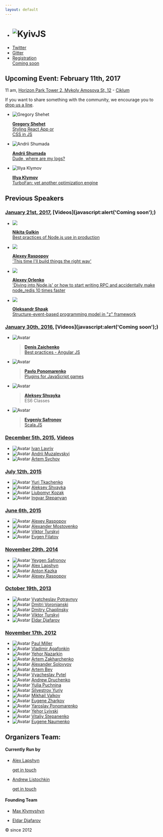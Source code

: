 ```yaml
---
layout: default
---
```


  - # ![KyivJS](/static/kyiv-js-rectangle-no-alpha.png)
  - [Twitter](https://twitter.com/kyivjs)
  - [Gitter](https://gitter.im/dev-ua/frontend-ua/kyivjs)
  - [Registration <br /> Coming soon]()

## Upcoming Event: February 11th, 2017
<!--
[Donskaya 4а](https://maps.yandex.ua/-/CVw9rZop) - - - [Digital Future](http://digital-future.org/) + [The App Solutions](http://theappsolutions.com/)
-->
11 am, [Horizon Park Tower 2, Mykoly Amosova St, 12](https://yandex.ru/maps/-/CZT3UNIX) - [Ciklum](https://www.ciklum.com/)

If you want to share something with the community, we encourage you to [drop us a line](#write-anchor).

- ![Gregory Shehet](/static/speakers/gregory-shehet.jpg)

  >
    [**Gregory Shehet**](https://www.linkedin.com/in/gregory-shehet-9a6a8983)  
    [Styling React App or  
     CSS in JS]()

- ![Andrii Shumada](/static/speakers/andrii-shumada.jpg)

  >
    [**Andrii Shumada**](https://www.linkedin.com/in/andriishumada)  
    [Dude, where are my logs?]()

- ![Illya Klymov](/static/speakers/illya-klymov.jpg)

  >
    [**Illya Klymov**](https://www.linkedin.com/in/illyaklymov)  
    [TurboFan: yet another optimization engine]()


## Previous Speakers

### [January 21st, 2017](https://dou.ua/calendar/13768/), [Videos](javascript:alert\('Coming soon'\);)

  - ![](http://frameworksdays.com/uploads/speakers/galkin.png)

    >
      [**Nikita Galkin**](https://twitter.com/galk_in)  
      [Best practices of Node.js use in production](https://galk-in.github.io/kyivjs-2017)

  - ![](/static/speakers/alexey-raspopov.jpg)

    >
      [**Alexey Raspopov**](https://twitter.com/alexeyraspopov)  
      ['This time I'll build things the right way'](https://alexeyraspopov.github.io/the-right-way)

  - ![](/static/speakers/alexey-orlenko.jpg)

    >
      [**Alexey Orlenko**](https://www.linkedin.com/in/alexeyorlenko)  
      ['Diving into Node.js' or how to start writing RPC and accidentally make node_redis 10 times faster](https://aqrln.github.io/kyivjs-2017)

  - ![](/static/speakers/oleksandr-shpak.jpg)

    >
      [**Oleksandr Shpak**](https://www.linkedin.com/in/oleksandr-shpak-8915376)  
      [Structure-event-based programming model in "z" framework](https://drive.google.com/file/d/0B5hEGrbXzEkMdW9NV21qdG9jeVk/view)

### [January 30th, 2016](http://dou.ua/calendar/9623/), [Videos](javascript:alert\('Coming soon'\);)

  - ![Avatar](/static/speakers/denis-zaichenko.jpg)

    > [**Denis Zaichenko**](https://www.linkedin.com/in/dzaichenko)  
    [Best practices - Angular JS]()

  - ![Avatar](/static/speakers/pavlo-ponomarenko.jpg)

    > [**Pavlo Ponomarenko**](https://github.com/theshock)  
    [Plugins for JavaScript games](http://slides.com/theshock/javascript-plugins/)

  - ![Avatar](/static/speakers/aleksey-shvayka.jpg)

    > [**Aleksey Shvayka**](https://www.linkedin.com/in/ashvayka)  
    ES6 Classes

  - ![Avatar](/static/speakers/evgeniy-safronov.jpg)

    > [**Evgeniy Safronov**](https://www.linkedin.com/in/eugene-safronov-b7b257b0)  
    [Scala.JS](https://www.dropbox.com/s/dnkkgwjflul54ny/Scala-JS%20%28KyivJS%2030-01%29.pdf?dl=0)


### [December 5th, 2015](http://dou.ua/calendar/9101/), [Videos](https://www.youtube.com/playlist?list=PLxw9RJPDS60qUL9tiH3Hh-xB8rY5xV2Cr)

  - ![Avatar](/static/speakers/ivan-lavriv.jpg) [Ivan Lavriv](https://ua.linkedin.com/in/ivan-lavriv-16b23878/en)
  - ![Avatar](/static/speakers/andrii-muzalevskyi.jpg) [Andrii Muzalevskyi](https://ua.linkedin.com/in/andreymuzalevskiy/en)
  - ![Avatar](/static/speakers/artem-sychov.jpg) [Artem Sychov](https://www.linkedin.com/in/suchov/en)

### [July 12th, 2015]()

  - ![Avatar](/static/speakers/yuri-tkachenko.jpg) [Yuri Tkachenko](https://www.linkedin.com/in/tkachenkoyuri)
  - ![Avatar](/static/speakers/aleksey-shvayka.jpg) [Aleksey Shvayka](https://www.linkedin.com/in/ashvayka)
  - ![Avatar](/static/speakers/liubomyr-kozak.jpg) [Liubomyr Kozak](https://www.linkedin.com/in/luibomyr)
  - ![Avatar](/static/speakers/ingvar-stepanyan.jpg) [Ingvar Stepanyan](https://ua.linkedin.com/in/rreverser)

### [June 6th, 2015](http://dou.ua/calendar/7456/)

  - ![Avatar](/static/speakers/alexey-raspopov.jpg) [Alexey Raspopov](https://www.linkedin.com/profile/view?id=126122043)
  - ![Avatar](/static/speakers/alexander-mostovenko.jpg) [Alexander Mostovenko](https://www.linkedin.com/in/mostovenko)
  - ![Avatar](/static/speakers/viktor-turskyi.jpg) [Viktor Turskyi](https://www.linkedin.com/in/turskyi)
  - ![Avatar](/static/speakers/evgen-filatov.jpg) [Evgen Filatov](https://www.linkedin.com/pub/evgen-filatov/16/a17/8b7)

### [November 29th, 2014]()

  - ![Avatar](/static/speakers/yevgen-safronov.jpg) [Yevgen Safronov](http://ua.linkedin.com/pub/eugene-safronov/15/3a/392)
  - ![Avatar](/static/speakers/alex-lapshyn.jpg) [Alex Lapshyn](http://ua.linkedin.com/in/sudodoki)
  - ![Avatar](/static/speakers/anton-kazka.jpg) [Anton Kazka](http://ua.linkedin.com/pub/anton-kazka/74/aa5/9b5)
  - ![Avatar](/static/speakers/alexey-raspopov.jpg) [Alexey Raspopov](https://www.linkedin.com/profile/view?id=126122043)

### [October 19th, 2013](http://dou.ua/calendar/3915/)

  - ![Avatar](/static/speakers/vyatcheslav-potravnyy.jpg) [Vyatcheslav Potravnyy](http://ua.linkedin.com/pub/vyatcheslav-potravnyy/4a/414/50b/)
  - ![Avatar](/static/speakers/dmitri-voronianski.jpg) [Dmitri Voronianski](http://ua.linkedin.com/in/voronianski/)
  - ![Avatar](/static/speakers/dmitry-chaplinsky.jpg) [Dmitry Chaplinsky](http://ua.linkedin.com/pub/dmitry-chaplinsky/24/784/760)
  - ![Avatar](/static/speakers/viktor-turskyi.jpg) [Viktor Turskyi](https://www.linkedin.com/in/turskyi)
  - ![Avatar](/static/speakers/eldar-djafarov.jpg) [Eldar Djafarov](http://www.linkedin.com/in/edjafarov)

### [November 17th, 2012](http://dou.ua/calendar/2321)

  - ![Avatar](/static/speakers/paul-miller.jpg) [Paul Miller](https://sg.linkedin.com/in/paulmillr)
  - ![Avatar](/static/speakers/vladimir-agafonkin.jpg) [Vladimir Agafonkin](https://www.linkedin.com/in/agafonkin)
  - ![Avatar](/static/speakers/yehor-nazarkin.jpg) [Yehor Nazarkin](https://ua.linkedin.com/in/yehor-nazarkin-50553129)
  - ![Avatar](/static/speakers/artem-zakharchenko.jpg) [Artem Zakharchenko](https://ua.linkedin.com/in/artem-zakharchenko-baa1453b)
  - ![Avatar](/static/speakers/alexander-solovyov.jpg) [Alexander Solovyov](https://ua.linkedin.com/in/asolovyov)
  - ![Avatar](/static/speakers/artem-bey.jpg) [Artem Bey](https://ua.linkedin.com/in/artembey)
  - ![Avatar](/static/speakers/vyacheslav-pytel.jpg) [Vyacheslav Pytel](https://ua.linkedin.com/in/vpytel)
  - ![Avatar](/static/speakers/andrew-druchenko.jpg) [Andrew Druchenko](https://ua.linkedin.com/in/bananos)
  - ![Avatar](/static/speakers/yulia-puchnina.jpg) [Yulia Puchnina](https://ua.linkedin.com/in/yulia-puchnina-17473a36/en)
  - ![Avatar](/static/speakers/silvestrov-yuriy.jpg) [Silvestrov Yuriy](https://ua.linkedin.com/in/ysilvestrov)
  - ![Avatar](/static/speaker-male-placeholder.jpg) [Mikhail Valkov]()
  - ![Avatar](/static/speakers/eugene-zharkov.jpg) [Eugene Zharkov](https://ua.linkedin.com/in/eugenezharkov)
  - ![Avatar](/static/speakers/yaroslav-ponomarenko.jpg) [Yaroslav Ponomarenko](https://ua.linkedin.com/in/yponomarenko)
  - ![Avatar](/static/speakers/yehor-lvivski.jpg) [Yehor Lvivski](https://ua.linkedin.com/in/lvivski)
  - ![Avatar](/static/speaker-male-placeholder.jpg) [Vitaliy Stepanenko]()
  - ![Avatar](/static/speaker-male-placeholder.jpg) [Eugene Naumenko]()



## Organizers Team:

<mark id="write-anchor"></mark>

#### Currently Run by
- [Alex Lapshyn](https://twitter.com/sudodoki)

    [get in touch](https://gitter.im/sudodoki)

- [Andrew Listochkin](https://twitter.com/listochkin)

    [get in touch](https://gitter.im/listochkin)

#### Founding Team
- [Max Klymyshyn](http://www.linkedin.com/in/klymyshyn)

- [Eldar Djafarov](http://www.linkedin.com/in/edjafarov)

&copy; since 2012
